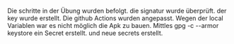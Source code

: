 Die schritte in der Übung wurden befolgt.
die signatur wurde überprüft.
der key wurde erstellt.
Die github Actions wurden angepasst.
Wegen der local Variablen war es nicht möglich die Apk zu bauen.
Mittles gpg -c --armor keystore ein Secret erstellt.
und neue secrets erstellt.

